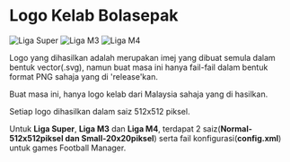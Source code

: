 # Logo Kelab Bolasepak

![Liga Super]([https://github.com/ChopCokia/Logo-Kelab-Bolasepak/blob/main/Malaysia/Liga%20M3.jpg](https://github.com/ChopCokia/Logo-Kelab-Bolasepak/blob/main/Malaysia/Liga%20Super.jpg))
![Liga M3](https://github.com/ChopCokia/Logo-Kelab-Bolasepak/blob/main/Malaysia/Liga%20M3.jpg)
![Liga M4]([https://github.com/ChopCokia/Logo-Kelab-Bolasepak/blob/main/Malaysia/Liga%20M3.jpg](https://github.com/ChopCokia/Logo-Kelab-Bolasepak/blob/main/Malaysia/Liga%20M4.jpg))

Logo yang dihasilkan adalah merupakan imej yang dibuat semula dalam bentuk vector(.svg), namun buat masa ini hanya fail-fail dalam bentuk format PNG sahaja yang di 'release'kan.

Buat masa ini, hanya logo kelab dari Malaysia sahaja yang di hasilkan.

Setiap logo dihasilkan dalam saiz 512x512 piksel.

Untuk **Liga Super**, **Liga M3** dan **Liga M4**, terdapat 2 saiz(**Normal-512x512piksel dan Small-20x20piksel**) serta fail konfigurasi(**config.xml**) untuk games Football Manager.
